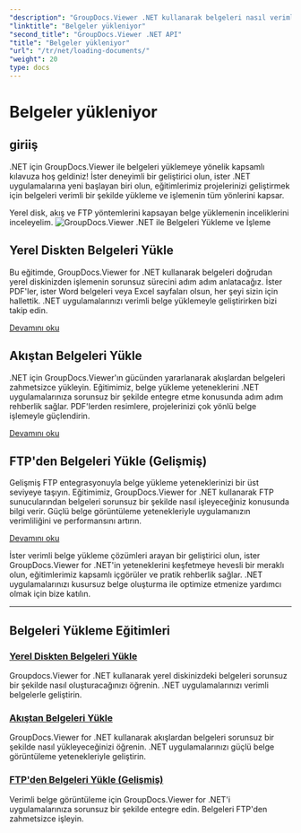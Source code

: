 ```yaml
---
"description": "GroupDocs.Viewer .NET kullanarak belgeleri nasıl verimli bir şekilde yükleyeceğinizi ve oluşturacağınızı keşfedin. Gelişmiş .NET uygulamaları için yerel disk, akış ve FTP yükleme eğitimlerini keşfedin."
"linktitle": "Belgeler yükleniyor"
"second_title": "GroupDocs.Viewer .NET API"
"title": "Belgeler yükleniyor"
"url": "/tr/net/loading-documents/"
"weight": 20
type: docs
---
```

# Belgeler yükleniyor

## giriiş

.NET için GroupDocs.Viewer ile belgeleri yüklemeye yönelik kapsamlı kılavuza hoş geldiniz! İster deneyimli bir geliştirici olun, ister .NET uygulamalarına yeni başlayan biri olun, eğitimlerimiz projelerinizi geliştirmek için belgeleri verimli bir şekilde yükleme ve işlemenin tüm yönlerini kapsar.

Yerel disk, akış ve FTP yöntemlerini kapsayan belge yüklemenin inceliklerini inceleyelim.
![GroupDocs.Viewer .NET ile Belgeleri Yükleme ve İşleme](/viewer/loading-documents/image.png)
## Yerel Diskten Belgeleri Yükle

Bu eğitimde, GroupDocs.Viewer for .NET kullanarak belgeleri doğrudan yerel diskinizden işlemenin sorunsuz sürecini adım adım anlatacağız. İster PDF'ler, ister Word belgeleri veya Excel sayfaları olsun, her şeyi sizin için hallettik. .NET uygulamalarınızı verimli belge yüklemeyle geliştirirken bizi takip edin.

[Devamını oku](./loading-document-local-disk/)

## Akıştan Belgeleri Yükle

.NET için GroupDocs.Viewer'ın gücünden yararlanarak akışlardan belgeleri zahmetsizce yükleyin. Eğitimimiz, belge yükleme yeteneklerini .NET uygulamalarınıza sorunsuz bir şekilde entegre etme konusunda adım adım rehberlik sağlar. PDF'lerden resimlere, projelerinizi çok yönlü belge işlemeyle güçlendirin.

[Devamını oku](./loading-document-stream/)

## FTP'den Belgeleri Yükle (Gelişmiş)

Gelişmiş FTP entegrasyonuyla belge yükleme yeteneklerinizi bir üst seviyeye taşıyın. Eğitimimiz, GroupDocs.Viewer for .NET kullanarak FTP sunucularından belgeleri sorunsuz bir şekilde nasıl işleyeceğiniz konusunda bilgi verir. Güçlü belge görüntüleme yetenekleriyle uygulamanızın verimliliğini ve performansını artırın.

[Devamını oku](./loading-document-ftp/)

İster verimli belge yükleme çözümleri arayan bir geliştirici olun, ister GroupDocs.Viewer for .NET'in yeteneklerini keşfetmeye hevesli bir meraklı olun, eğitimlerimiz kapsamlı içgörüler ve pratik rehberlik sağlar. .NET uygulamalarınızı kusursuz belge oluşturma ile optimize etmenize yardımcı olmak için bize katılın.

---
## Belgeleri Yükleme Eğitimleri
### [Yerel Diskten Belgeleri Yükle](./loading-document-local-disk/)
Groupdocs.Viewer for .NET kullanarak yerel diskinizdeki belgeleri sorunsuz bir şekilde nasıl oluşturacağınızı öğrenin. .NET uygulamalarınızı verimli belgelerle geliştirin.
### [Akıştan Belgeleri Yükle](./loading-document-stream/)
GroupDocs.Viewer for .NET kullanarak akışlardan belgeleri sorunsuz bir şekilde nasıl yükleyeceğinizi öğrenin. .NET uygulamalarınızı güçlü belge görüntüleme yetenekleriyle geliştirin.
### [FTP'den Belgeleri Yükle (Gelişmiş)](./loading-document-ftp/)
Verimli belge görüntüleme için GroupDocs.Viewer for .NET'i uygulamalarınıza sorunsuz bir şekilde entegre edin. Belgeleri FTP'den zahmetsizce işleyin.